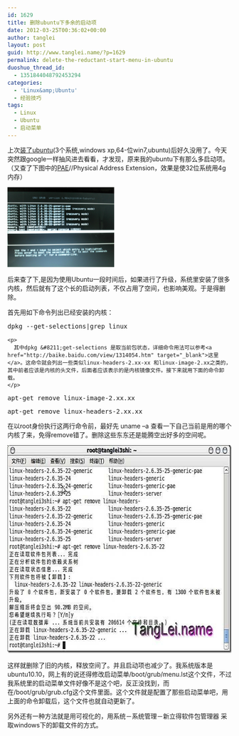 ```yaml
---
id: 1629
title: 删除ubuntu下多余的启动项
date: 2012-03-25T00:36:02+00:00
author: tanglei
layout: post
guid: http://www.tanglei.name/?p=1629
permalink: delete-the-reductant-start-menu-in-ubuntu
duoshuo_thread_id:
  - 1351844048792453294
categories:
  - 'Linux&amp;Ubuntu'
  - 经验技巧
tags:
  - Linux
  - Ubuntu
  - 启动菜单
---
```

上次<a href="http://www.tanglei.name/my-ubuntu10-10/" target="_blank">装了ubuntu</a>(3个系统,windows xp,64-位win7,ubuntu)后好久没用了。今天突然跟google一样抽风进去看看，才发现，原来我的ubuntu下有那么多启动项。（又查了下图中的[PAE](http://baike.baidu.com/view/493711.htm)//Physical Address Extension，效果是使32位系统用4g内存）

<img src="/wp-content/uploads/2011/02/2011-02-28_12-52-20_953.jpg" alt="" width="240" height="179" data-pinit="registered" />

后来查了下,是因为使用Ubuntu一段时间后，如果进行了升级，系统里安装了很多内核，然后就有了这个长的启动列表，不仅占用了空间，也影响美观。于是得删除。

首先用如下命令列出已经安装的内核：

<div id="codeSnippetWrapper">
  <div id="codeSnippet" class="csharpcode">
    <pre class="alteven">dpkg --<span class="kwrd">get</span>-selections|grep linux</pre>
    
    <p>
      其中dpkg &#8211;get-selections 是取当前包状态，详细命令用法可以参考<a href="http://baike.baidu.com/view/1314054.htm" target="_blank">这里</a>。这命令就会列出一些类似linux-headers-2.xx-xx 和linux-image-2.xx之类的，其中前者应该是内核的头文件，后面者应该表示的是内核镜像文件。接下来就用下面的命令卸载。
    </p>
  </div>
</div>

<div id="codeSnippetWrapper" class="csharpcode-wrapper">
  <pre id="codeSnippet" class="csharpcode">apt-<span class="kwrd">get</span> remove linux-image-2.xx.xx</pre>
  
  <pre id="codeSnippet" class="csharpcode">apt-<span class="kwrd">get</span> remove linux-headers-2.xx.xx</pre>
</div>

在以root身份执行这两行命令前，最好先 uname –a 查看一下自己当前是用的哪个内核了来，免得remove错了。删除这些东东还是能腾空出好多的空间呢。

[<img style="display: inline; border: 0px;" title="ubuntu" src="/wp-content/uploads/2012/03/ubuntu_thumb.jpg" alt="ubuntu" width="669" height="466" border="0" data-pinit="registered" />](/wp-content/uploads/2012/03/ubuntu.jpg)

这样就删除了旧的内核，释放空间了。并且启动项也减少了。我系统版本是ubuntu10.10，网上有的说还得修改启动菜单/boot/grub/menu.lst这个文件，不过我系统里的启动菜单文件好像不是这个吧，反正没找到，而在/boot/grub/grub.cfg这个文件里面。这个文件就是配置了那些启动菜单吧，用上面的命令卸载后，这个文件也就自动更新了。

另外还有一种方法就是用可视化的，用系统－系统管理－新立得软件包管理器 采取windows下的卸载文件的方式。
